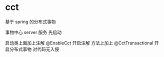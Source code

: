 # cct
基于 spring 的分布式事物

事物中心  server 服务 先启动


启动类上面加上注解 @EnableCct  开启注解
方法上加上 @CctTransactional 开启分布式事物
对代码无入侵
